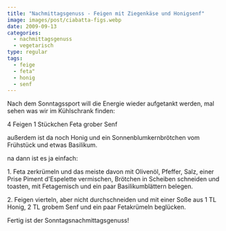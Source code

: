 ```yaml
---
title: "Nachmittagsgenuss - Feigen mit Ziegenkäse und Honigsenf"
image: images/post/ciabatta-figs.webp
date: 2009-09-13
categories: 
  - nachmittagsgenuss
  - vegetarisch
type: regular
tags: 
  - feige
  - feta"
  - honig
  - senf
---
```


Nach dem Sonntagssport will die Energie wieder aufgetankt werden, mal sehen was wir im Kühlschrank finden:

4 Feigen 1 Stückchen Feta grober Senf

außerdem ist da noch Honig und ein Sonnenblumkernbrötchen vom Frühstück und etwas Basilikum.

na dann ist es ja einfach:

1\. Feta zerkrümeln und das meiste davon mit Olivenöl, Pfeffer, Salz, einer Prise Piment d'Espelette vermischen, Brötchen in Scheiben schneiden und toasten, mit Fetagemisch und ein paar Basilikumblättern belegen.

2\. Feigen vierteln, aber nicht durchschneiden und mit einer Soße aus 1 TL Honig, 2 TL grobem Senf und ein paar Fetakrümeln beglücken.

Fertig ist der Sonntagsnachmittagsgenuss!
